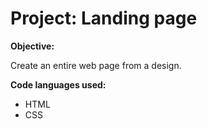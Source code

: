 # Project: Landing page
<strong><p>Objective:<p></strong>
<p>Create an entire web page from a design.</p>
<strong><p>Code languages used:</p></strong>
<ul>
<li>HTML</li>
<li>CSS</li>
</ul>